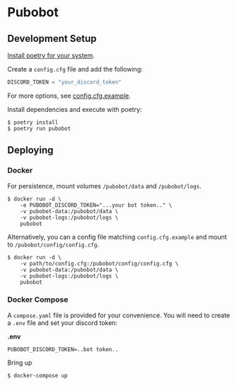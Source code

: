 # Pubobot

## Development Setup

[Install poetry for your system](https://python-poetry.org/docs/#installation).

Create a `config.cfg` file and add the following:
```python
DISCORD_TOKEN = "your_discord_token"
```

For more options, see [config.cfg.example](config.cfg.example).

Install dependencies and execute with poetry:

```console
$ poetry install
$ poetry run pubobot
```

## Deploying

### Docker

For persistence, mount volumes `/pubobot/data` and `/pubobot/logs`.

```console
$ docker run -d \
    -e PUBOBOT_DISCORD_TOKEN="...your bot token.." \
    -v pubobot-data:/pubobot/data \
    -v pubobot-logs:/pubobot/logs \
    pubobot
```

Alternatively, you can a config file matching `config.cfg.example` and mount to
`/pubobot/config/config.cfg`.

```console
$ docker run -d \
    -v path/to/config.cfg:/pubobot/config/config.cfg \
    -v pubobot-data:/pubobot/data \
    -v pubobot-logs:/pubobot/logs \
    pubobot
```

### Docker Compose

A `compose.yaml` file is provided for your convenience. You will need to create
a `.env` file and set your discord token:

**.env**
```
PUBOBOT_DISCORD_TOKEN=..bot token..
```
Bring up
```console
$ docker-compose up
```
